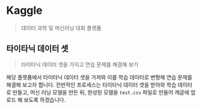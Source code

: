 # Kaggle
> 데이터 과학 및 머신러닝 대회 플랫폼

## 타이타닉 데이터 셋
> 타이타닉 데이터 셋을 가지고 연습 문제를 해결해 보기

해당 플랫폼에서 타이타닉 데이터 셋을 가져와 이를 학습 데이터로 변형해 연습 문제를 해결해 보고자 합니다. 전반적인 프로세스는 타이타닉 데이터 셋을 받아와 학습 데이터로 만들고, 머신 러닝 모델을 만든 뒤, 완성된 모델을 <code>test.csv</code> 파일로 만들어 캐글에 업로드 해 보도록 하겠습니다.

